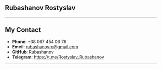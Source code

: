 ## Rubashanov Rostyslav

---

## My Contact

- **Phone**: +38 067 454 06 76
- **Emeil**: rubashanovro@gmail.com
- **GitHub**: Rubashanov
- **Telegram**: https://t.me/Rostyslav_Rubashanov

---
